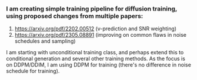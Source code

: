 ### I am creating simple training pipeline for diffusion training, using proposed changes from multiple papers:
1. https://arxiv.org/pdf/2202.00512 (v-prediction and SNR weighting)
2. https://arxiv.org/pdf/2305.08891 (improving on common flaws in noise schedules and sampling)

I am starting with unconditional training class, and perhaps extend this to conditional generation and several other training methods. 
As the focus is on DDPM/DDIM, I am using DDPM for training (there's no difference in noise schedule for training).